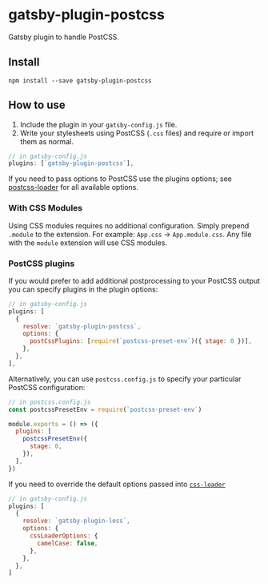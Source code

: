 # gatsby-plugin-postcss

Gatsby plugin to handle PostCSS.

## Install

`npm install --save gatsby-plugin-postcss`

## How to use

1.  Include the plugin in your `gatsby-config.js` file.
2.  Write your stylesheets using PostCSS (`.css` files) and require or import them as normal.

```javascript
// in gatsby-config.js
plugins: [`gatsby-plugin-postcss`],
```

If you need to pass options to PostCSS use the plugins options; see [postcss-loader](https://github.com/postcss/postcss-loader) for all available options.

### With CSS Modules

Using CSS modules requires no additional configuration. Simply prepend `.module` to the extension. For example: `App.css` -> `App.module.css`.
Any file with the `module` extension will use CSS modules.

### PostCSS plugins

If you would prefer to add additional postprocessing to your PostCSS output you can specify plugins in the plugin options:

```javascript
// in gatsby-config.js
plugins: [
  {
    resolve: `gatsby-plugin-postcss`,
    options: {
      postCssPlugins: [require(`postcss-preset-env`)({ stage: 0 })],
    },
  },
],
```

Alternatively, you can use `postcss.config.js` to specify your particular PostCSS configuration:

```javascript
// in postcss.config.js
const postcssPresetEnv = require(`postcss-preset-env`)

module.exports = () => ({
  plugins: [
    postcssPresetEnv({
      stage: 0,
    }),
  ],
})
```

If you need to override the default options passed into [`css-loader`](https://github.com/webpack-contrib/css-loader)

```javascript
// in gatsby-config.js
plugins: [
  {
    resolve: `gatsby-plugin-less`,
    options: {
      cssLoaderOptions: {
        camelCase: false,
      },
    },
  },
]
```
